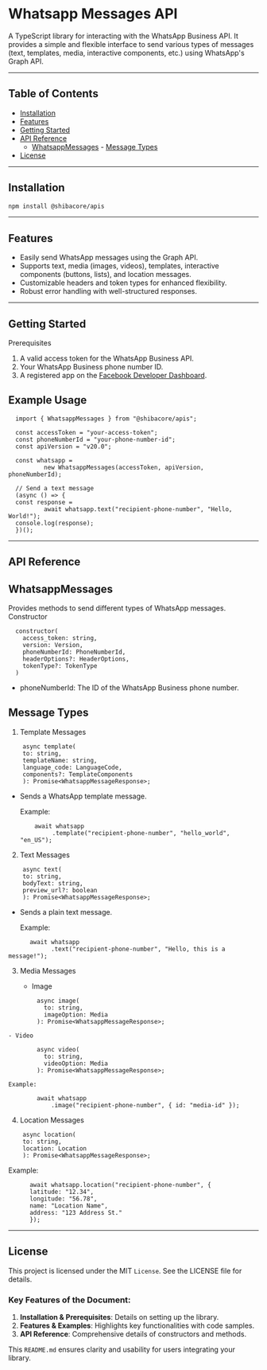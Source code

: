 # Whatsapp Messages API

A TypeScript library for interacting with the WhatsApp Business API. It provides a simple and flexible interface to send various types of messages (text, templates, media, interactive components, etc.) using WhatsApp's Graph API.

---

## Table of Contents

- [Installation](#installation)
- [Features](#features)
- [Getting Started](#getting-started)
- [API Reference](#api-reference)
  - [WhatsappMessages](#whatsappmessages) - [Message Types](#message-types)
  <!--- [Error Handling](#error-handling) --->
- [License](#license)

---

## Installation

```bash
npm install @shibacore/apis
```

---

## Features

- Easily send WhatsApp messages using the Graph API.
- Supports text, media (images, videos), templates, interactive components (buttons, lists), and location messages.
- Customizable headers and token types for enhanced flexibility.
- Robust error handling with well-structured responses.

---

## Getting Started

Prerequisites

1.  A valid access token for the WhatsApp Business API.
2.  Your WhatsApp Business phone number ID.
3.  A registered app on the <a href="https://developers.facebook.com/" target="_blank">Facebook Developer Dashboard</a>.

## Example Usage

```
  import { WhatsappMessages } from "@shibacore/apis";

  const accessToken = "your-access-token";
  const phoneNumberId = "your-phone-number-id";
  const apiVersion = "v20.0";

  const whatsapp =
          new WhatsappMessages(accessToken, apiVersion, phoneNumberId);

  // Send a text message
  (async () => {
  const response =
          await whatsapp.text("recipient-phone-number", "Hello, World!");
  console.log(response);
  })();
```

---

## API Reference

## WhatsappMessages

Provides methods to send different types of WhatsApp messages.
Constructor

```
  constructor(
    access_token: string,
    version: Version,
    phoneNumberId: PhoneNumberId,
    headerOptions?: HeaderOptions,
    tokenType?: TokenType
  )

```

- phoneNumberId: The ID of the WhatsApp Business phone number.

## Message Types

1. Template Messages

```
    async template(
    to: string,
    templateName: string,
    language_code: LanguageCode,
    components?: TemplateComponents
    ): Promise<WhatsappMessageResponse>;
```

- Sends a WhatsApp template message.

  Example:

  ```
      await whatsapp
           .template("recipient-phone-number", "hello_world", "en_US");
  ```

2. Text Messages

```
    async text(
    to: string,
    bodyText: string,
    preview_url?: boolean
    ): Promise<WhatsappMessageResponse>;
```

- Sends a plain text message.

  Example:

```
      await whatsapp
            .text("recipient-phone-number", "Hello, this is a message!");
```

3.  Media Messages

    - Image

```
        async image(
          to: string,
          imageOption: Media
        ): Promise<WhatsappMessageResponse>;
```

    - Video

```
        async video(
          to: string,
          videoOption: Media
        ): Promise<WhatsappMessageResponse>;
```

    Example:

```
        await whatsapp
            .image("recipient-phone-number", { id: "media-id" });
```

<!--
  4. Interactive Messages
    - Reply Buttons

      async interactiveListReply(
        to: string,
        component: InteractiveListComponent
      ): Promise<WhatsappMessageResponse>;

    - List Reply

      async interactiveListReply(
        to: string,
        component: InteractiveListComponent
      ): Promise<WhatsappMessageResponse>;

  Example:

    await whatsapp.interactiveReplyButtons("recipient-phone-number", {
      type: "button",
      buttons: [{ type: "reply", reply: { id: "1", title: "Option 1" } }]
    });
-->

4. Location Messages

```
    async location(
    to: string,
    location: Location
    ): Promise<WhatsappMessageResponse>;
```

Example:

```
      await whatsapp.location("recipient-phone-number", {
      latitude: "12.34",
      longitude: "56.78",
      name: "Location Name",
      address: "123 Address St."
      });
```

---

## License

This project is licensed under the MIT `License`. See the LICENSE file for details.

### Key Features of the Document:

1. **Installation & Prerequisites**: Details on setting up the library.
2. **Features & Examples**: Highlights key functionalities with code samples.
3. **API Reference**: Comprehensive details of constructors and methods.
<!--
4. **Error Handling**: Explanation of how errors are handled.
5. **Contributing & License**: Guidelines for contributing to the project.
   --->
   This `README.md` ensures clarity and usability for users integrating your library.
